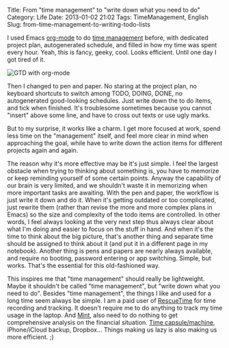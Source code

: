 Title: From "time management" to "write down what you need to do"
Category: Life
Date: 2013-01-02 21:02
Tags: TimeManagement, English
Slug: from-time-management-to-writing-todo-lists

I used Emacs [org-mode](http://orgmode.org/) to do [time management](https://yage.ai/yi-xie-guan-yu-shi-jian-guan-li-de-zong-jie.html) before, with dedicated project plan, autogenerated schedule, and filled in how my time was spent every hour. Yeah, this is fancy, geeky, cool. Looks efficient. Until one day I got tired of it.
 
![GTD with org-mode](http://members.optusnet.com.au/~charles57/GTD/daily_plan_grid.png)

Then I changed to pen and paper. No staring at the project plan, no keyboard shortcuts to switch among TODO, DOING, DONE, no autogenerated good-looking schedules. Just write down the to do items, and tick when finished. It's troublesome sometimes because you cannot "insert" above some line, and have to cross out texts or use ugly marks. 

But to my surprise, it works like a charm. I get more focused at work, spend less time on the "management" itself, and feel more clear in mind when approaching the goal, while have to write down the action items for different projects again and again. 

The reason why it's more effective may be it's just simple. I feel the largest obstacle when trying to thinking about something is, you have to memorize or keep reminding yourself of some certain points. Anyway the capability of our brain is very limited, and we shouldn't waste it in memorizing when more important tasks are awaiting. With the pen and paper, the workflow is just write it down and do it. When it's getting outdated or too complicated, just rewrite them (rather than revise the more and more complex plans in Emacs) so the size and complexity of the todo items are controlled. In other words, I feel always looking at the very next step thus always clear about what I'm doing and easier to focus on the stuff in hand. And when it's the time to think about the big picture, that's another thing and separate time should be assigned to think about it (and put it in a different page in my notebook). Another thing is pens and papers are nearly always available, and require no booting, password entering or app switching. Simple, but works. That's the essential for this old-fashioned way.

This inspires me that "time management" should really be lightweight. Maybe it shouldn't be called "time management", but "write down what you need to do". Besides "time management", the things I like and used for a long time seem always be simple. I am a paid user of [RescueTime](https://www.rescuetime.com/) for time recording and tracking. It doesn't require me to do anything to track my time usage in the laptop. And [Mint](https://www.mint.com/), also need to do nothing to get comprehensive analysis on the financial situation. [Time capsule/machine](http://store.apple.com/us/search/time-capsule), iPhone/iCloud backup, Dropbox... Things making us lazy is also making us more efficient. ;)